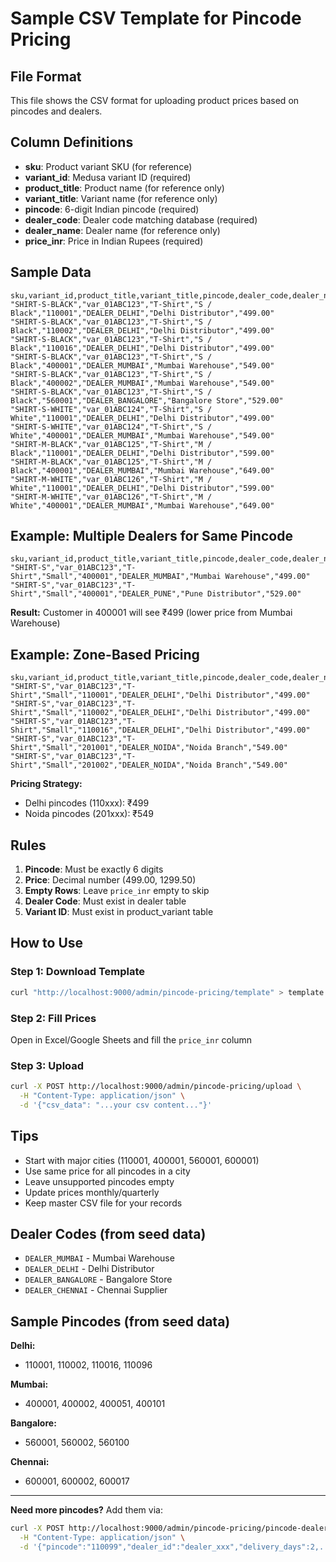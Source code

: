 # Sample CSV Template for Pincode Pricing

## File Format

This file shows the CSV format for uploading product prices based on pincodes and dealers.

## Column Definitions

- **sku**: Product variant SKU (for reference)
- **variant_id**: Medusa variant ID (required)
- **product_title**: Product name (for reference only)
- **variant_title**: Variant name (for reference only)
- **pincode**: 6-digit Indian pincode (required)
- **dealer_code**: Dealer code matching database (required)
- **dealer_name**: Dealer name (for reference only)
- **price_inr**: Price in Indian Rupees (required)

## Sample Data

```csv
sku,variant_id,product_title,variant_title,pincode,dealer_code,dealer_name,price_inr
"SHIRT-S-BLACK","var_01ABC123","T-Shirt","S / Black","110001","DEALER_DELHI","Delhi Distributor","499.00"
"SHIRT-S-BLACK","var_01ABC123","T-Shirt","S / Black","110002","DEALER_DELHI","Delhi Distributor","499.00"
"SHIRT-S-BLACK","var_01ABC123","T-Shirt","S / Black","110016","DEALER_DELHI","Delhi Distributor","499.00"
"SHIRT-S-BLACK","var_01ABC123","T-Shirt","S / Black","400001","DEALER_MUMBAI","Mumbai Warehouse","549.00"
"SHIRT-S-BLACK","var_01ABC123","T-Shirt","S / Black","400002","DEALER_MUMBAI","Mumbai Warehouse","549.00"
"SHIRT-S-BLACK","var_01ABC123","T-Shirt","S / Black","560001","DEALER_BANGALORE","Bangalore Store","529.00"
"SHIRT-S-WHITE","var_01ABC124","T-Shirt","S / White","110001","DEALER_DELHI","Delhi Distributor","499.00"
"SHIRT-S-WHITE","var_01ABC124","T-Shirt","S / White","400001","DEALER_MUMBAI","Mumbai Warehouse","549.00"
"SHIRT-M-BLACK","var_01ABC125","T-Shirt","M / Black","110001","DEALER_DELHI","Delhi Distributor","599.00"
"SHIRT-M-BLACK","var_01ABC125","T-Shirt","M / Black","400001","DEALER_MUMBAI","Mumbai Warehouse","649.00"
"SHIRT-M-WHITE","var_01ABC126","T-Shirt","M / White","110001","DEALER_DELHI","Delhi Distributor","599.00"
"SHIRT-M-WHITE","var_01ABC126","T-Shirt","M / White","400001","DEALER_MUMBAI","Mumbai Warehouse","649.00"
```

## Example: Multiple Dealers for Same Pincode

```csv
sku,variant_id,product_title,variant_title,pincode,dealer_code,dealer_name,price_inr
"SHIRT-S","var_01ABC123","T-Shirt","Small","400001","DEALER_MUMBAI","Mumbai Warehouse","499.00"
"SHIRT-S","var_01ABC123","T-Shirt","Small","400001","DEALER_PUNE","Pune Distributor","529.00"
```

**Result:** Customer in 400001 will see ₹499 (lower price from Mumbai Warehouse)

## Example: Zone-Based Pricing

```csv
sku,variant_id,product_title,variant_title,pincode,dealer_code,dealer_name,price_inr
"SHIRT-S","var_01ABC123","T-Shirt","Small","110001","DEALER_DELHI","Delhi Distributor","499.00"
"SHIRT-S","var_01ABC123","T-Shirt","Small","110002","DEALER_DELHI","Delhi Distributor","499.00"
"SHIRT-S","var_01ABC123","T-Shirt","Small","110016","DEALER_DELHI","Delhi Distributor","499.00"
"SHIRT-S","var_01ABC123","T-Shirt","Small","201001","DEALER_NOIDA","Noida Branch","549.00"
"SHIRT-S","var_01ABC123","T-Shirt","Small","201002","DEALER_NOIDA","Noida Branch","549.00"
```

**Pricing Strategy:**

- Delhi pincodes (110xxx): ₹499
- Noida pincodes (201xxx): ₹549

## Rules

1. **Pincode**: Must be exactly 6 digits
2. **Price**: Decimal number (499.00, 1299.50)
3. **Empty Rows**: Leave `price_inr` empty to skip
4. **Dealer Code**: Must exist in dealer table
5. **Variant ID**: Must exist in product_variant table

## How to Use

### Step 1: Download Template

```bash
curl "http://localhost:9000/admin/pincode-pricing/template" > template.csv
```

### Step 2: Fill Prices

Open in Excel/Google Sheets and fill the `price_inr` column

### Step 3: Upload

```bash
curl -X POST http://localhost:9000/admin/pincode-pricing/upload \
  -H "Content-Type: application/json" \
  -d '{"csv_data": "...your csv content..."}'
```

## Tips

- Start with major cities (110001, 400001, 560001, 600001)
- Use same price for all pincodes in a city
- Leave unsupported pincodes empty
- Update prices monthly/quarterly
- Keep master CSV file for your records

## Dealer Codes (from seed data)

- `DEALER_MUMBAI` - Mumbai Warehouse
- `DEALER_DELHI` - Delhi Distributor
- `DEALER_BANGALORE` - Bangalore Store
- `DEALER_CHENNAI` - Chennai Supplier

## Sample Pincodes (from seed data)

**Delhi:**

- 110001, 110002, 110016, 110096

**Mumbai:**

- 400001, 400002, 400051, 400101

**Bangalore:**

- 560001, 560002, 560100

**Chennai:**

- 600001, 600002, 600017

---

**Need more pincodes?** Add them via:

```bash
curl -X POST http://localhost:9000/admin/pincode-pricing/pincode-dealers \
  -H "Content-Type: application/json" \
  -d '{"pincode":"110099","dealer_id":"dealer_xxx","delivery_days":2,...}'
```
